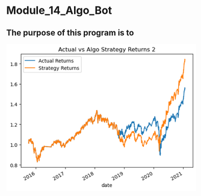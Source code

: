 # Module_14_Algo_Bot

## The purpose of this program is to 

![alt text](Actual_vs_algo_returns_2.png)
